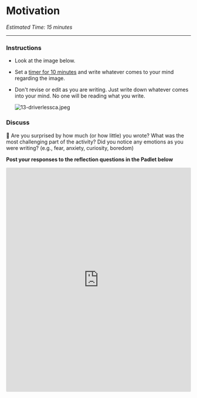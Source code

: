 # Motivation

*Estimated Time: 15 minutes*

---

### Instructions

- Look at the image below.
- Set a [timer for 10 minutes](https://www.google.com/search?q=timer+10+minutes&rlz=1C5CHFA_enUS963US965&sxsrf=AOaemvLWDgDs5cHcecBaoxzhNqVjPgzMIw%3A1636560346599&ei=2u2LYZKLJPi3qtsPgOqrkAQ&oq=timer+5+minutes&gs_lcp=Cgdnd3Mtd2l6EAEYADIHCAAQRxCwAzIHCAAQRxCwAzIHCAAQRxCwAzIHCAAQRxCwAzIHCAAQRxCwAzIHCAAQRxCwAzIHCAAQRxCwAzIHCAAQRxCwAzIHCAAQsAMQQzIHCAAQsAMQQ0oECEEYAFAAWABguBtoAXACeACAAQCIAQCSAQCYAQDIAQrAAQE&sclient=gws-wiz) and write whatever comes to your mind regarding the image.
- Don't revise or edit as you are writing. Just write down whatever comes into your mind. No one will be reading what you write.
    
    ![13-driverlessca.jpeg](/communicating-for-success/drafting/motivation/driverlessca.jpeg)
    

### Discuss

<aside>


💬 Are you surprised by how much (or how little) you wrote?
What was the most challenging part of the activity?
Did you notice any emotions as you were writing? (e.g., fear, anxiety, curiosity, boredom)

**Post your responses to the reflection questions in the Padlet below**

</aside>

<div style="border:1px solid rgba(0,0,0,0.1);border-radius:2px;box-sizing:border-box;overflow:hidden;position:relative;width:100%;background:#F4F4F4"><iframe src="https://padlet.com/embed/yz62vxovt2ypzlf9" frameborder="0" allow="camera;microphone;geolocation" style="width:100%;height:608px;display:block;padding:0;margin:0"></iframe></div>
